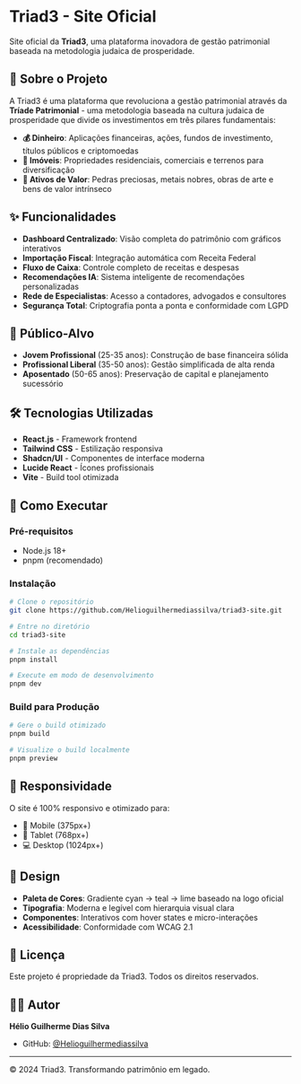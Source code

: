 # Triad3 - Site Oficial

Site oficial da **Triad3**, uma plataforma inovadora de gestão patrimonial baseada na metodologia judaica de prosperidade.

## 🚀 Sobre o Projeto

A Triad3 é uma plataforma que revoluciona a gestão patrimonial através da **Tríade Patrimonial** - uma metodologia baseada na cultura judaica de prosperidade que divide os investimentos em três pilares fundamentais:

- **💰 Dinheiro**: Aplicações financeiras, ações, fundos de investimento, títulos públicos e criptomoedas
- **🏢 Imóveis**: Propriedades residenciais, comerciais e terrenos para diversificação
- **💎 Ativos de Valor**: Pedras preciosas, metais nobres, obras de arte e bens de valor intrínseco

## ✨ Funcionalidades

- **Dashboard Centralizado**: Visão completa do patrimônio com gráficos interativos
- **Importação Fiscal**: Integração automática com Receita Federal
- **Fluxo de Caixa**: Controle completo de receitas e despesas
- **Recomendações IA**: Sistema inteligente de recomendações personalizadas
- **Rede de Especialistas**: Acesso a contadores, advogados e consultores
- **Segurança Total**: Criptografia ponta a ponta e conformidade com LGPD

## 🎯 Público-Alvo

- **Jovem Profissional** (25-35 anos): Construção de base financeira sólida
- **Profissional Liberal** (35-50 anos): Gestão simplificada de alta renda
- **Aposentado** (50-65 anos): Preservação de capital e planejamento sucessório

## 🛠️ Tecnologias Utilizadas

- **React.js** - Framework frontend
- **Tailwind CSS** - Estilização responsiva
- **Shadcn/UI** - Componentes de interface moderna
- **Lucide React** - Ícones profissionais
- **Vite** - Build tool otimizada

## 🚀 Como Executar

### Pré-requisitos
- Node.js 18+
- pnpm (recomendado)

### Instalação
```bash
# Clone o repositório
git clone https://github.com/Helioguilhermediassilva/triad3-site.git

# Entre no diretório
cd triad3-site

# Instale as dependências
pnpm install

# Execute em modo de desenvolvimento
pnpm dev
```

### Build para Produção
```bash
# Gere o build otimizado
pnpm build

# Visualize o build localmente
pnpm preview
```

## 📱 Responsividade

O site é 100% responsivo e otimizado para:
- 📱 Mobile (375px+)
- 📱 Tablet (768px+)
- 💻 Desktop (1024px+)

## 🎨 Design

- **Paleta de Cores**: Gradiente cyan → teal → lime baseado na logo oficial
- **Tipografia**: Moderna e legível com hierarquia visual clara
- **Componentes**: Interativos com hover states e micro-interações
- **Acessibilidade**: Conformidade com WCAG 2.1

## 📄 Licença

Este projeto é propriedade da Triad3. Todos os direitos reservados.

## 👨‍💻 Autor

**Hélio Guilherme Dias Silva**
- GitHub: [@Helioguilhermediassilva](https://github.com/Helioguilhermediassilva)

---

© 2024 Triad3. Transformando patrimônio em legado.
